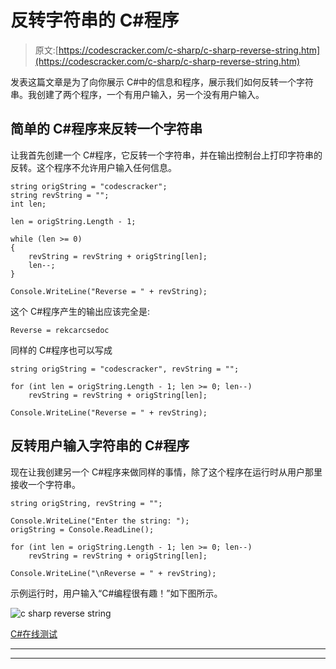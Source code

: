 # 反转字符串的 C#程序

> 原文:[https://codescracker.com/c-sharp/c-sharp-reverse-string.htm](https://codescracker.com/c-sharp/c-sharp-reverse-string.htm)

发表这篇文章是为了向你展示 C#中的信息和程序，展示我们如何反转一个字符串。我创建了两个程序，一个有用户输入，另一个没有用户输入。

## 简单的 C#程序来反转一个字符串

让我首先创建一个 C#程序，它反转一个字符串，并在输出控制台上打印字符串的反转。这个程序不允许用户输入任何信息。

```
string origString = "codescracker";
string revString = "";
int len;

len = origString.Length - 1;

while (len >= 0)
{
    revString = revString + origString[len];
    len--;
}

Console.WriteLine("Reverse = " + revString);
```

这个 C#程序产生的输出应该完全是:

```
Reverse = rekcarcsedoc
```

同样的 C#程序也可以写成

```
string origString = "codescracker", revString = "";

for (int len = origString.Length - 1; len >= 0; len--)
    revString = revString + origString[len];

Console.WriteLine("Reverse = " + revString);
```

## 反转用户输入字符串的 C#程序

现在让我创建另一个 C#程序来做同样的事情，除了这个程序在运行时从用户那里接收一个字符串。

```
string origString, revString = ""; 

Console.WriteLine("Enter the string: ");
origString = Console.ReadLine();

for (int len = origString.Length - 1; len >= 0; len--)
    revString = revString + origString[len];

Console.WriteLine("\nReverse = " + revString);
```

示例运行时，用户输入“C#编程很有趣！”如下图所示。

![c sharp reverse string](../Images/7e255ec19ad05bb8ccb00177c10cf79d.png)

[C#在线测试](/exam/showtest.php?subid=11)

* * *

* * *